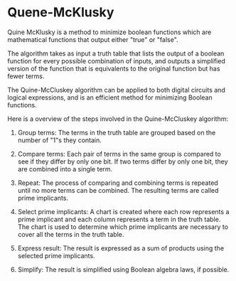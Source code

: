 # Quene-McKlusky
 
 Quine McKlusky is a method to minimize boolean functions which are mathematical functions that output either "true" or "false".

 The algorithm takes as input a truth table that lists the output of a boolean function for every possible combination of inputs, and outputs a simplified version of the function that is equivalents to the original function but has fewer terms.

The Quine-McCluskey algorithm can be applied to both digital circuits and logical expressions, and is an efficient method for minimizing Boolean functions.

Here is a overview of the steps involved in the Quine-McCluskey algorithm:

1. Group terms: The terms in the truth table are grouped based on the number of "1"s they contain.

2. Compare terms: Each pair of terms in the same group is compared to see if they differ by only one bit. If two terms differ by only one bit, they are combined into a single term.

3. Repeat: The process of comparing and combining terms is repeated until no more terms can be combined. The resulting terms are called prime implicants.

4. Select prime implicants: A chart is created where each row represents a prime implicant and each column represents a term in the truth table. The chart is used to determine which prime implicants are necessary to cover all the terms in the truth table.

5. Express result: The result is expressed as a sum of products using the selected prime implicants.

6. Simplify: The result is simplified using Boolean algebra laws, if possible.

